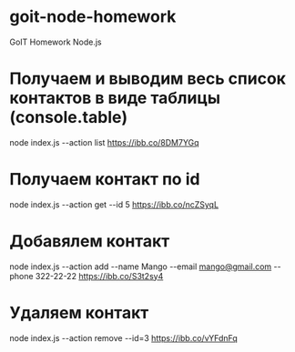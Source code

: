 # goit-node-homework

GoIT Homework Node.js

# Получаем и выводим весь список контактов в виде таблицы (console.table)

node index.js --action list
https://ibb.co/8DM7YGq

# Получаем контакт по id

node index.js --action get --id 5
https://ibb.co/ncZSyqL

# Добавялем контакт

node index.js --action add --name Mango --email mango@gmail.com --phone 322-22-22
https://ibb.co/S3t2sy4

# Удаляем контакт

node index.js --action remove --id=3
https://ibb.co/vYFdnFq
